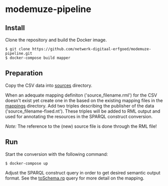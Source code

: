 # modemuze-pipeline

## Install
Clone the repository and build the Docker image.
```
$ git clone https://github.com/netwerk-digitaal-erfgoed/modemuze-pipeline.git
$ docker-compose build mapper
```

## Preparation
Copy the CSV data into [sources](./sources) directory. 

When an adequate mapping definiton ('source_filename.rml') for the CSV doesn't exist yet create one in the based on the existing mapping files in the [mappings](./mappings) directory. Add two triples describing the publisher of the data ('source_filename-fixed.nt'). These triples will be added to RML output and used for annotating the resources in the SPARQL construct conversion.

*Note:* The reference to the (new) source file is done through the RML file! 


## Run
Start the conversion with the following command:
```
$ docker-compose up
```

Adjust the SPARQL construct query in order to get desired semantic output format. See the [toSchema.rq](./mappings/toSchema.rq) query for more detail on the mapping. 